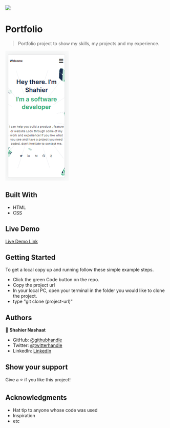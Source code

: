 ![](https://img.shields.io/badge/Microverse-blueviolet)

# Portfolio

> Portfolio project to show my skills, my projects and my experience.

![screenshot](./images/app_screenshot.png)

## Built With

- HTML
- CSS

## Live Demo

[Live Demo Link](https://shahiernashaat.github.io/Portfolio/)

## Getting Started

To get a local copy up and running follow these simple example steps.

- Click the green Code button on the repo.
- Copy the project url
- In your local PC, open your terminal in the folder you would like to clone the project.
- type "git clone (project-url)"



## Authors

👤 **Shahier Nashaat**

- GitHub: [@githubhandle](https://github.com/ShahierNashaat)
- Twitter: [@twitterhandle](https://twitter.com/ShahierN)
- LinkedIn: [LinkedIn](https://www.linkedin.com/in/shahier-nashaat-73519313a/)

## Show your support

Give a ⭐️ if you like this project!

## Acknowledgments

- Hat tip to anyone whose code was used
- Inspiration
- etc